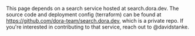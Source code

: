 This page depends on a search service hosted at search.dora.dev. The source code and deployment config (terraform) can be found at https://github.com/dora-team/search.dora.dev, which is a private repo. If you're interested in contributing to that service, reach out to @davidstanke.
